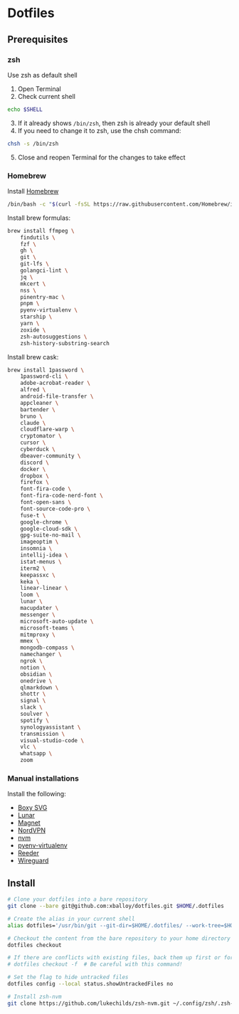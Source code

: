 # Dotfiles

## Prerequisites

### zsh

Use zsh as default shell

1. Open Terminal
2. Check current shell

```sh
echo $SHELL
```
3. If it already shows `/bin/zsh`, then zsh is already your default shell
4. If you need to change it to zsh, use the chsh command:

```sh
chsh -s /bin/zsh
```
5. Close and reopen Terminal for the changes to take effect

### Homebrew

Install [Homebrew](https://brew.sh/)

```sh
/bin/bash -c "$(curl -fsSL https://raw.githubusercontent.com/Homebrew/install/HEAD/install.sh)"
```

Install brew formulas:

```sh
brew install ffmpeg \
    findutils \
    fzf \
    gh \
    git \
    git-lfs \
    golangci-lint \
    jq \
    mkcert \
    nss \
    pinentry-mac \
    pnpm \
    pyenv-virtualenv \
    starship \
    yarn \
    zoxide \
    zsh-autosuggestions \
    zsh-history-substring-search
```

Install brew cask:

```sh
brew install 1password \
    1password-cli \
    adobe-acrobat-reader \
    alfred \
    android-file-transfer \
    appcleaner \
    bartender \
    bruno \
    claude \
    cloudflare-warp \
    cryptomator \
    cursor \
    cyberduck \
    dbeaver-community \
    discord \
    docker \
    dropbox \
    firefox \
    font-fira-code \
    font-fira-code-nerd-font \
    font-open-sans \
    font-source-code-pro \
    fuse-t \
    google-chrome \
    google-cloud-sdk \
    gpg-suite-no-mail \
    imageoptim \
    insomnia \
    intellij-idea \
    istat-menus \
    iterm2 \
    keepassxc \
    keka \
    linear-linear \
    loom \
    lunar \
    macupdater \
    messenger \
    microsoft-auto-update \
    microsoft-teams \
    mitmproxy \
    mmex \
    mongodb-compass \
    namechanger \
    ngrok \
    notion \
    obsidian \
    onedrive \
    qlmarkdown \
    shottr \
    signal \
    slack \
    soulver \
    spotify \
    synologyassistant \
    transmission \
    visual-studio-code \
    vlc \
    whatsapp \
    zoom
```

### Manual installations

Install the following:

- [Boxy SVG](https://apps.apple.com/ca/app/boxy-svg/id611658502)
- [Lunar](https://static.lunar.fyi/releases/Lunar.dmg)
- [Magnet](https://apps.apple.com/ca/app/magnet/id441258766)
- [NordVPN](https://apps.apple.com/ca/app/nordvpn-vpn-for-privacy/id905953485)
- [nvm](https://github.com/nvm-sh/nvm?tab=readme-ov-file#installing-and-updating)
- [pyenv-virtualenv](https://github.com/pyenv/pyenv-virtualenv)
- [Reeder](https://apps.apple.com/ca/app/reeder-classic/id1529448980)
- [Wireguard](https://apps.apple.com/ca/app/wireguard/id1451685025)

## Install

```sh
# Clone your dotfiles into a bare repository
git clone --bare git@github.com:xballoy/dotfiles.git $HOME/.dotfiles

# Create the alias in your current shell
alias dotfiles='/usr/bin/git --git-dir=$HOME/.dotfiles/ --work-tree=$HOME'

# Checkout the content from the bare repository to your home directory
dotfiles checkout

# If there are conflicts with existing files, back them up first or force checkout
# dotfiles checkout -f  # Be careful with this command!

# Set the flag to hide untracked files
dotfiles config --local status.showUntrackedFiles no

# Install zsh-nvm
git clone https://github.com/lukechilds/zsh-nvm.git ~/.config/zsh/.zsh-nvm
```
